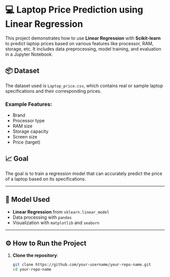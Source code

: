 # 💻 Laptop Price Prediction using Linear Regression

This project demonstrates how to use **Linear Regression** with **Scikit-learn** to predict laptop prices based on various features like processor, RAM, storage, etc. It includes data preprocessing, model training, and evaluation in a Jupyter Notebook.

## 📦 Dataset

The dataset used is `Laptop_price.csv`, which contains real or sample laptop specifications and their corresponding prices.

### Example Features:
- Brand
- Processor type
- RAM size
- Storage capacity
- Screen size
- Price (target)

## 📈 Goal

The goal is to train a regression model that can accurately predict the price of a laptop based on its specifications.

---

## 🧪 Model Used

- **Linear Regression** from `sklearn.linear_model`
- Data processing with `pandas`
- Visualization with `matplotlib` and `seaborn`

---

## ⚙️ How to Run the Project

1. **Clone the repository**:
   ```bash
   git clone https://github.com/your-username/your-repo-name.git
   cd your-repo-name
